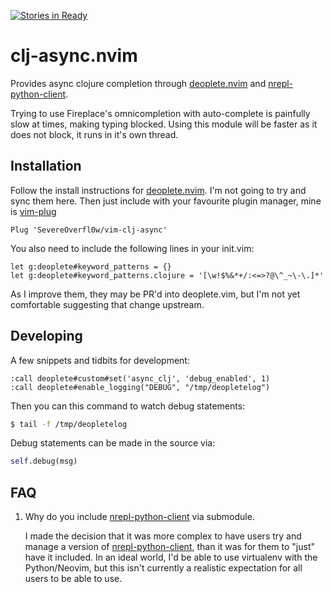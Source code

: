 [![Stories in Ready](https://badge.waffle.io/SevereOverfl0w/async-clj-omni.png?label=ready&title=Ready)](https://waffle.io/SevereOverfl0w/async-clj-omni)
# clj-async.nvim

Provides async clojure completion through [deoplete.nvim][] and
[nrepl-python-client][].

Trying to use Fireplace's omnicompletion with auto-complete is painfully
slow at times, making typing blocked. Using this module will be faster as
it does not block, it runs in it's own thread.

## Installation

Follow the install instructions for [deoplete.nvim][]. I'm not going to try
and sync them here. Then just include with your favourite plugin manager,
mine is [vim-plug][]

```vim
Plug 'SevereOverfl0w/vim-clj-async'
```

You also need to include the following lines in your init.vim:

```vim
let g:deoplete#keyword_patterns = {}
let g:deoplete#keyword_patterns.clojure = '[\w!$%&*+/:<=>?@\^_~\-\.]*'
```

As I improve them, they may be PR'd into deoplete.vim, but I'm not yet
comfortable suggesting that change upstream.

## Developing

A few snippets and tidbits for development:

```vimscript
:call deoplete#custom#set('async_clj', 'debug_enabled', 1)
:call deoplete#enable_logging("DEBUG", "/tmp/deopletelog")
```

Then you can this command to watch debug statements:
```bash
$ tail -f /tmp/deopletelog
```

Debug statements can be made in the source via:
```python
self.debug(msg)
```

## FAQ

1. Why do you include [nrepl-python-client][] via submodule.

   I made the decision that it was more complex to have users try and manage a
   version of [nrepl-python-client][], than it was for them to "just" have it
   included. In an ideal world, I'd be able to use virtualenv with the
   Python/Neovim, but this isn't currently a realistic expectation for all
   users to be able to use.


[deoplete.nvim]: https://github.com/Shougo/deoplete.nvim
[nrepl-python-client]: https://github.com/cemerick/nrepl-python-client
[vim-plug]: https://github.com/junegunn/vim-plug
